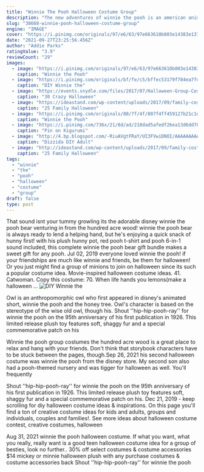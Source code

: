 ```yaml
---
title: "Winnie The Pooh Halloween Costume Group"
description: "The new adventures of winnie the pooh is an american animated television series produced by walt disney television animation.Based on the winnie-the-pooh books by author a. A. Milne, the new"
slug: "38668-winnie-pooh-halloween-costume-group"
engine: "IMAGE"
cover: "https://i.pinimg.com/originals/97/e6/63/97e663610b803e14383e137f73efaa17.jpg"
date: "2021-09-27T23:25:56.456Z"
author: "Addie Parks"
ratingValue: "3.9"
reviewCount: "29"
images:
  - image: "https://i.pinimg.com/originals/97/e6/63/97e663610b803e14383e137f73efaa17.jpg"
    caption: "Winnie the Pooh"
  - image: "https://i.pinimg.com/originals/bf/fe/c5/bffec53179f784ea7fd3bd539fbf41f7.jpg"
    caption: "DIY Winnie the"
  - image: "https://events.snydle.com/files/2017/07/Halloween-Group-Costume-Ideas-18.jpg"
    caption: "30 Crazy Halloween"
  - image: "https://ideastand.com/wp-content/uploads/2017/09/family-costumes/2-family-halloween-costume-diy-ideas.jpg"
    caption: "25 Family Halloween"
  - image: "https://i.pinimg.com/originals/80/7f/4f/807f4ff459127b21c1d83c16325d8d42.jpg"
    caption: "Winnie the Pooh"
  - image: "https://i.pinimg.com/736x/21/8d/ad/218dad5afedf26ea13d6dd78df1ef88a.jpg"
    caption: "Pin on Kigurumi"
  - image: "http://4.bp.blogspot.com/-RiuAVgtFRaY/UI3FVwiDNOI/AAAAAAAAAG4/_goLRfoGjsA/s1600/DSCF3399.JPG"
    caption: "Dizzida DIY Adult"
  - image: "http://ideastand.com/wp-content/uploads/2017/09/family-costumes/11-family-halloween-costume-diy-ideas.jpg"
    caption: "25 Family Halloween"
tags:
  - "winnie"
  - "the"
  - "pooh"
  - "halloween"
  - "costume"
  - "group"
draft: false
type: post
---
```


That sound isnt your tummy growling  its the adorable disney winnie the pooh bear venturing in from the hundred acre wood! winnie the pooh bear is always ready to lend a helping hand, but he's enjoying a quick snack of hunny first! with his plush hunny pot, red pooh t-shirt and pooh 6-in-1 sound included, this complete winnie the pooh bear gift bundle makes a sweet gift for any pooh. Jul 02, 2019 everyone loved winnie the pooh! if your friendships are much like winnie and friends, be them for halloween!  Or you just might find a group of minions to join on halloween since its such a popular costume idea. Movie-inspired halloween costume ideas. 41. Catwoman. Copy this costume: 70. When life hands you lemons(make a halloween ...
![DIY Winnie the](https://i.pinimg.com/originals/bf/fe/c5/bffec53179f784ea7fd3bd539fbf41f7.jpg "DIY Winnie the")

Owl is an anthropomorphic owl who first appeared in disney&#39;s animated short, winnie the pooh and the honey tree. Owl&#39;s character is based on the stereotype of the wise old owl, though his. Shout &#39;&#39;hip-hip-pooh-ray&#39;&#39; for winnie the pooh on the 95th anniversary of his first publication in 1926. This limited release plush toy features soft, shaggy fur and a special commemorative patch on his
<!--inArticleAds-->

<!--galleryOne-->

Winnie the pooh group costumes the hundred acre wood is a great place to relax and hang with your friends. Don't think that storybook characters have to be stuck between the pages, though.Sep 26, 2021 his second halloween costume was winnie the pooh from the disney store. My second son also had a pooh-themed nursery and was tigger for halloween as well.  You'll frequently
<!--inArticleAds-->

<!--galleryTwo-->

Shout ''hip-hip-pooh-ray'' for winnie the pooh on the 95th anniversary of his first publication in 1926. This limited release plush toy features soft, shaggy fur and a special commemorative patch on his. Dec 21, 2019 - keep scrolling for diy halloween costume ideas & inspirations. On this page you'll find a ton of creative costume ideas for kids and adults, groups and individuals, couples and families!. See more ideas about halloween costume contest, creative costumes, halloween
<!--galleryThree-->

Aug 31, 2021 winnie the pooh halloween costume.  If what you want, what you really, really want is a good teen halloween costume idea for a group of besties, look no further.. 30% off select costumes & costume accessories  $14 mickey or minnie halloween plush with any purchase costumes & costume accessories back Shout ''hip-hip-pooh-ray'' for winnie the pooh